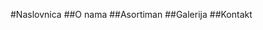 #Naslovnica
##O nama
##Asortiman
##Galerija
##Kontakt

                                                   

